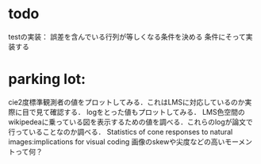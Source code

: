 # todo 
testの実装：
    誤差を含んでいる行列が等しくなる条件を決める
    条件にそって実装する
# parking lot:
cie2度標準観測者の値をプロットしてみる．これはLMSに対応しているのか実際に目で見て確認する．
logをとった値もプロットしてみる．
LMS色空間のwikipedeaに乗っている図を表示するための値を調べる．これらのlogが論文で行っていることなのか調べる．
Statistics of cone responses to natural images:implications for visual coding
画像のskewや尖度などの高いモーメントって何？
